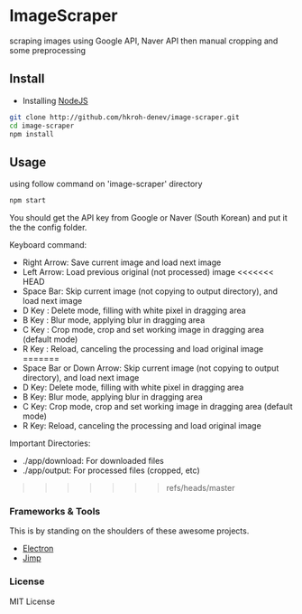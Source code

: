 

# ImageScraper

scraping images using Google API, Naver API then manual cropping and some preprocessing


## Install

* Installing [NodeJS](https://nodejs.org/en/)

```sh
git clone http://github.com/hkroh-denev/image-scraper.git
cd image-scraper
npm install
```

## Usage

using follow command on 'image-scraper' directory

```sh
npm start
```

You should get the API key from Google or Naver (South Korean) and put it the the config folder.

Keyboard command:

* Right Arrow: Save current image and load next image
* Left Arrow: Load previous original (not processed) image
<<<<<<< HEAD
* Space Bar: Skip current image (not copying to output directory), and load next image
* D Key : Delete mode, filling with white pixel in dragging area
* B Key : Blur mode, applying blur in dragging area
* C Key : Crop mode, crop and set working image in dragging area (default mode)
* R Key : Reload, canceling the processing and load original image
=======
* Space Bar or Down Arrow: Skip current image (not copying to output directory), and load next image
* D Key: Delete mode, filling with white pixel in dragging area
* B Key: Blur mode, applying blur in dragging area
* C Key: Crop mode, crop and set working image in dragging area (default mode)
* R Key: Reload, canceling the processing and load original image

Important Directories:

* ./app/download: For downloaded files
* ./app/output: For processed files (cropped, etc)
>>>>>>> refs/heads/master

### Frameworks & Tools
This is by standing on the shoulders of these awesome projects.
* [Electron](https://github.com/electron/electron)
* [Jimp](https://github.com/oliver-moran/jimp)  

### License

MIT License